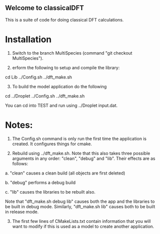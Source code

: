 ## Welcome to classicalDFT

This is a suite of code for doing classical DFT calculations.

# Installation

1. Switch to the branch MultiSpecies (command "git checkout MultiSpecies").

2. erform the following to setup and compile the library:

cd Lib
../Config.sh
../dft_make.sh

3. To build the model application do the following

cd ../Droplet
../Config.sh
../dft_make.sh


You can cd into TEST and run using ../Droplet input.dat.

# Notes:
1. The Config.sh command is only run the first time the application is created. It configures things for cmake.

2. Rebuild using ../dft_make.sh. Note that this also takes three possible arguments in any order: "clean", "debug" and "lib". Their effects are as follows:

a. "clean" causes a clean build (all objects are first deleted)

b. "debug" performs a debug build

c. "lib" causes the libraries to be rebuilt also.

Note that "dft_make.sh debug lib" causes both the app and the libraries to be built in debug mode. Similarly, "dft_make.sh lib" causes both to be built in release mode.

3. The first few lines of CMakeLists.txt contain information that you will want to modify if this is used as a model to create another application.




